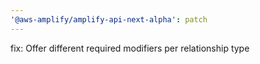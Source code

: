 ```yaml
---
'@aws-amplify/amplify-api-next-alpha': patch
---
```


fix: Offer different required modifiers per relationship type

